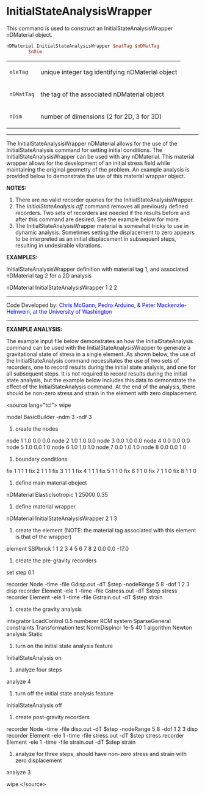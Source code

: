 # InitialStateAnalysisWrapper

<p>This command is used to construct an InitialStateAnalysisWrapper
nDMaterial object.</p>

```tcl
nDMaterial InitialStateAnalysisWrapper $matTag $nDMatTag
        $nDim
```

<table>
<tbody>
<tr class="odd">
<td><code class="parameter-table-variable">eleTag</code></td>
<td><p>unique integer tag identifying nDMaterial object</p></td>
</tr>
<tr class="even">
<td><code class="parameter-table-variable">nDMatTag</code></td>
<td><p>the tag of the associated nDMaterial object</p></td>
</tr>
<tr class="odd">
<td><code class="parameter-table-variable">nDim</code></td>
<td><p>number of dimensions (2 for 2D, 3 for 3D)</p></td>
</tr>
</tbody>
</table>
<hr />
<p>The InitialStateAnalysisWrapper nDMaterial allows for the use of the
InitialStateAnalysis command for setting initial conditions. The
InitialStateAnalysisWrapper can be used with any nDMaterial. This
material wrapper allows for the development of an initial stress field
while maintaining the original geometry of the problem. An example
analysis is provided below to demonstrate the use of this material
wrapper object.</p>
<p><strong>NOTES:</strong></p>
<ol>
<li>There are no valid recorder queries for the
InitialStateAnalysisWrapper.</li>
<li>The <em>InitialStateAnalysis off</em> command removes all previously
defined recorders. Two sets of recorders are needed if the results
before and after this command are desired. See the example below for
more.</li>
<li>The InitialStateAnalysisWrapper material is somewhat tricky to use
in dynamic analysis. Sometimes setting the displacement to zero appears
to be interpreted as an initial displacement in subsequent steps,
resulting in undesirable vibrations.</li>
</ol>
<p><strong>EXAMPLES:</strong></p>
<p>InitialStateAnalysisWrapper definition with material tag 1, and
associated nDMaterial tag 2 for a 2D analysis</p>
<p>nDMaterial InitialStateAnalysisWrapper 1 2 2</p>
<hr />
<p>Code Developed by: <span style="color:blue"> Chris McGann,
Pedro Arduino, &amp; Peter Mackenzie-Helnwein, at the University of
Washington </span></p>
<hr />
<p><strong>EXAMPLE ANALYSIS:</strong></p>
<p>The example input file below demonstrates an how the
InitialStateAnalysis command can be used with the
InitialStateAnalysisWrapper to generate a gravitational state of stress
in a single element. As shown below, the use of the InitialStateAnalysis
command necessitates the use of two sets of recorders, one to record
results during the initial state analysis, and one for all subsequent
steps. It is not required to record results during the initial state
analysis, but the example below includes this data to demonstrate the
effect of the InitialStateAnalysis command. At the end of the analysis,
there should be non-zero stress and strain in the element with zero
displacement.</p>
<p>&lt;source lang="tcl"&gt; wipe</p>
<p>model BasicBuilder -ndm 3 -ndf 3</p>
<ol>
<li>create the nodes</li>
</ol>
<p>node 1 1.0 0.0 0.0 node 2 1.0 1.0 0.0 node 3 0.0 1.0 0.0 node 4 0.0
0.0 0.0 node 5 1.0 0.0 1.0 node 6 1.0 1.0 1.0 node 7 0.0 1.0 1.0 node 8
0.0 0.0 1.0</p>
<ol>
<li>boundary conditions</li>
</ol>
<p>fix 1 1 1 1 fix 2 1 1 1 fix 3 1 1 1 fix 4 1 1 1 fix 5 1 1 0 fix 6 1 1
0 fix 7 1 1 0 fix 8 1 1 0</p>
<ol>
<li>define main material obeject</li>
</ol>
<p>nDMaterial ElasticIsotropic 1 25000 0.35</p>
<ol>
<li>define material wrapper</li>
</ol>
<p>nDMaterial InitialStateAnalysisWrapper 2 1 3</p>
<ol>
<li>create the element (NOTE: the material tag associated with this
element is that of the wrapper)</li>
</ol>
<p>element SSPbrick 1 1 2 3 4 5 6 7 8 2 0.0 0.0 -17.0</p>
<ol>
<li>create the pre-gravity recorders</li>
</ol>
<p>set step 0.1</p>
<p>recorder Node -time -file Gdisp.out -dT $step -nodeRange 5 8 -dof 1 2
3 disp recorder Element -ele 1 -time -file Gstress.out -dT $step stress
recorder Element -ele 1 -time -file Gstrain.out -dT $step strain</p>
<ol>
<li>create the gravity analysis</li>
</ol>
<p>integrator LoadControl 0.5 numberer RCM system SparseGeneral
constraints Transformation test NormDispIncr 1e-5 40 1 algorithm Newton
analysis Static</p>
<ol>
<li>turn on the initial state analysis feature</li>
</ol>
<p>InitialStateAnalysis on</p>
<ol>
<li>analyze four steps</li>
</ol>
<p>analyze 4</p>
<ol>
<li>turn off the initial state analysis feature</li>
</ol>
<p>InitialStateAnalysis off</p>
<ol>
<li>create post-gravity recorders</li>
</ol>
<p>recorder Node -time -file disp.out -dT $step -nodeRange 5 8 -dof 1 2
3 disp recorder Element -ele 1 -time -file stress.out -dT $step stress
recorder Element -ele 1 -time -file strain.out -dT $step strain</p>
<ol>
<li>analyze for three steps, should have non-zero stress and strain with
zero displacement</li>
</ol>
<p>analyze 3</p>
<p>wipe &lt;/source&gt;</p>
